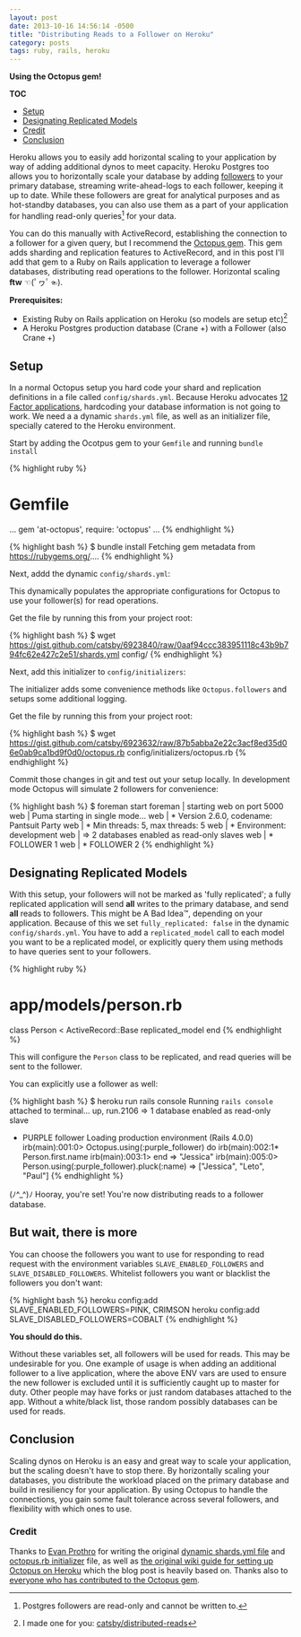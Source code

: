 ```yaml
---
layout: post
date: 2013-10-16 14:56:14 -0500
title: "Distributing Reads to a Follower on Heroku"
category: posts
tags: ruby, rails, heroku
---
```


**Using the Octopus gem!**


**TOC**

- [Setup](#setup)
- [Designating Replicated Models](#designating-replicated-models)
- [Credit](#credit)  
- [Conclusion](#conclusion)  

Heroku allows you to easily add horizontal scaling to your application by way of adding additional dynos to meet capacity. Heroku Postgres too allows you to horizontally scale your database by adding [followers][2] to your primary database, streaming write-ahead-logs to each follower, keeping it up to date. While these followers are great for analytical purposes and as hot-standby databases, you can also use them as a part of your application for handling read-only queries[^note] for your data.

You can do this manually with ActiveRecord, establishing the connection to a follower for a given query, but I recommend the [Octopus gem][1]. This gem adds sharding and replication features to ActiveRecord, and in this post I'll add that gem to a Ruby on Rails application to leverage a follower databases, distributing read operations to the follower. Horizontal scaling **ftw** ☜(ﾟヮﾟ☜).

**Prerequisites:**

- Existing Ruby on Rails application on Heroku (so models are setup etc)[^existing]
- A Heroku Postgres production database (Crane +) with a Follower (also Crane +)

## Setup

In a normal Octopus setup you hard code your shard and replication definitions in a file called `config/shards.yml`. Because Heroku advocates [12 Factor applications][5], hardcoding your database information is not going to work. We need a a dynamic `shards.yml` file, as well as an initializer file, specially catered to the Heroku environment. 

Start by adding the Ocotpus gem to your `Gemfile` and running `bundle install`

{% highlight ruby %}
# Gemfile
...
gem 'at-octopus', require: 'octopus'
...
{% endhighlight %}

{% highlight bash %}
$ bundle install
Fetching gem metadata from https://rubygems.org/....
{% endhighlight %}

Next, addd the dynamic `config/shards.yml`:

<script src="https://gist.github.com/catsby/6923840.js"></script>

This dynamically populates the appropriate configurations for Octopus to use your follower(s) for read operations. 

Get the file by running this from your project root: 

{% highlight bash %}
$ wget https://gist.github.com/catsby/6923840/raw/0aaf94ccc383951118c43b9b794fc62e427c2e51/shards.yml config/ 
{% endhighlight %}

Next, add this initializer to `config/initializers`:

<script src="https://gist.github.com/catsby/6923632.js"></script>

The initializer adds some convenience methods like `Octopus.followers` and setups some additional logging. 

Get the file by running this from your project root: 

{% highlight bash %}
$ wget https://gist.github.com/catsby/6923632/raw/87b5abba2e22c3acf8ed35d06e0ab9ca1bd9f0d0/octopus.rb config/initializers/octopus.rb
{% endhighlight %}

Commit those changes in git and test out your setup locally. In development mode Octopus will simulate 2 followers for convenience: 

{% highlight bash %}
$ foreman start
foreman | starting web on port 5000
web     | Puma starting in single mode...
web     | * Version 2.6.0, codename: Pantsuit Party
web     | * Min threads: 5, max threads: 5
web     | * Environment: development
web     | => 2 databases enabled as read-only slaves
web     |   * FOLLOWER 1
web     |   * FOLLOWER 2
{% endhighlight %}

## Designating Replicated Models

With this setup, your followers will not be marked as 'fully replicated'; a fully replicated application will send **all** writes to the primary database, and send **all** reads to followers. This might be A Bad Idea™, depending on your application. Because of this we set `fully_replicated: false` in the dynamic `config/shards.yml`. You have to add a `replicated_model` call to each model you want to be a replicated model, or explicitly query them using methods to have queries sent to your followers. 

{% highlight ruby %}
# app/models/person.rb
class Person < ActiveRecord::Base
  replicated_model
end
{% endhighlight %}

This will configure the `Person` class to be replicated, and read queries will be sent to the follower. 

You can explicitly use a follower as well:

{% highlight bash %}
$ heroku run rails console
Running `rails console` attached to terminal... up, run.2106
=> 1 database enabled as read-only slave
  * PURPLE follower
Loading production environment (Rails 4.0.0)
irb(main):001:0> Octopus.using(:purple_follower) do
irb(main):002:1* Person.first.name
irb(main):003:1> end
=> "Jessica"
irb(main):005:0> Person.using(:purple_follower).pluck(:name)
=> ["Jessica", "Leto", "Paul"]
{% endhighlight %}

(ﾉ^_^)ﾉ Hooray, you're set! You're now distributing reads to a follower database. 

## But wait, there is more

You can choose the followers you want to use for responding to read request with the environment variables `SLAVE_ENABLED_FOLLOWERS` and `SLAVE_DISABLED_FOLLOWERS`. Whitelist followers you want or blacklist the followers you don't want:

{% highlight bash %}
heroku config:add SLAVE_ENABLED_FOLLOWERS=PINK, CRIMSON
heroku config:add SLAVE_DISABLED_FOLLOWERS=COBALT
{% endhighlight %}

**You should do this.**  

Without these variables set, all followers will be used for reads. This may be undesirable for you. One example of usage is when adding an additional follower to a live application, where the above ENV vars are used to ensure the new follower is excluded until it is sufficiently caught up to master for duty. Other people may have forks or just random databases attached to the app. Without a white/black list, those random possibly databases can be used for reads. 

## Conclusion 

Scaling dynos on Heroku is an easy and great way to scale your application, but the scaling doesn't have to stop there. By horizontally scaling your databases, you distribute the workload placed on the primary database and build in resiliency for your application. By using Octopus to handle the connections, you gain some fault tolerance across several followers, and flexibility with which ones to use. 

### Credit

Thanks to [Evan Prothro][9] for writing the original [dynamic shards.yml file][10] and [octopus.rb initializer][11] file, as well as [the original wiki guide for setting up Octopus on Heroku][12] which the blog post is heavily based on. Thanks also to [everyone who has contributed to the Octopus gem](https://github.com/tchandy/octopus/graphs/contributors).

[^existing]: I made one for you: [catsby/distributed-reads][3]  

[^note]: Postgres followers are read-only and cannot be written to.

[1]: https://github.com/tchandy/octopus
[2]: https://devcenter.heroku.com/articles/heroku-postgres-follower-databases
[3]: https://github.com/catsby/distributed-reads
[4]: https://github.com/tchandy/octopus/wiki/Replication-with-Rails-on-Heroku#sql-caching
[5]: https://devcenter.heroku.com/articles/architecting-apps
[6]: https://gist.github.com/catsby/6923840
[7]: https://gist.github.com/catsby/6923632
[8]: https://github.com/tchandy/octopus/wiki/Replication-with-Rails-on-Heroku
[9]: https://github.com/eprothro
[10]: https://gist.github.com/eprothro/5374472
[11]: https://gist.github.com/eprothro/5374500
[12]: https://github.com/tchandy/octopus/wiki/Replication-with-Rails-on-Heroku


